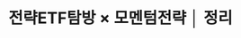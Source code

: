 ---
layout: post
title:  "전략ETF탐방 × 모멘텀전략 │ 정리"
description: ""
categories: ['전략ETF탐방']
tags: [ETF, 퀀트, 모멘텀전략, 정리]
---